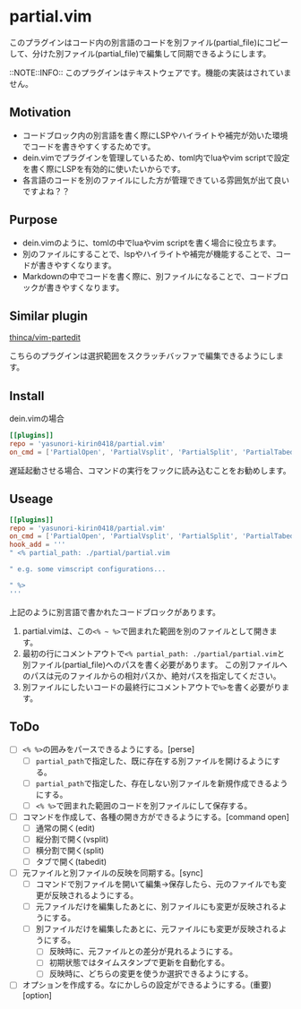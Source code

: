 # partial.vim

このプラグインはコード内の別言語のコードを別ファイル(partial_file)にコピーして、分けた別ファイル(partial_file)で編集して同期できるようにします。

::NOTE::INFO:: このプラグインはテキストウェアです。機能の実装はされていません。


## Motivation

* コードブロック内の別言語を書く際にLSPやハイライトや補完が効いた環境でコードを書きやすくするためです。
* dein.vimでプラグインを管理しているため、toml内でluaやvim scriptで設定を書く際にLSPを有効的に使いたいからです。
* 各言語のコードを別のファイルにした方が管理できている雰囲気が出て良いですよね？？


## Purpose

* dein.vimのように、tomlの中でluaやvim scriptを書く場合に役立ちます。
* 別のファイルにすることで、lspやハイライトや補完が機能することで、コードが書きやすくなります。
* Markdownの中でコードを書く際に、別ファイルになることで、コードブロックが書きやすくなります。


## Similar plugin

[thinca/vim-partedit](https://github.com/thinca/vim-partedit)

こちらのプラグインは選択範囲をスクラッチバッファで編集できるようにします。


## Install

dein.vimの場合

```toml
[[plugins]]
repo = 'yasunori-kirin0418/partial.vim'
on_cmd = ['PartialOpen', 'PartialVsplit', 'PartialSplit', 'PartialTabedit', 'PartialSync']
```

遅延起動させる場合、コマンドの実行をフックに読み込むことをお勧めします。


## Useage

```toml
[[plugins]]
repo = 'yasunori-kirin0418/partial.vim'
on_cmd = ['PartialOpen', 'PartialVsplit', 'PartialSplit', 'PartialTabedit', 'PartialSync']
hook_add = '''
" <% partial_path: ./partial/partial.vim

" e.g. some vimscript configurations...

" %>
'''
```

上記のように別言語で書かれたコードブロックがあります。

1. partial.vimは、この`<% ~ %>`で囲まれた範囲を別のファイルとして開きます。
1. 最初の行にコメントアウトで`<% partial_path: ./partial/partial.vim`と別ファイル(partial_file)へのパスを書く必要があります。
    この別ファイルへのパスは元のファイルからの相対パスか、絶対パスを指定してください。
1. 別ファイルにしたいコードの最終行にコメントアウトで`%>`を書く必要がります。


## ToDo

- [ ] `<% %>`の囲みをパースできるようにする。[perse]
    - [ ] `partial_path`で指定した、既に存在する別ファイルを開けるようにする。
    - [ ] `partial_path`で指定した、存在しない別ファイルを新規作成できるようにする。
    - [ ] `<% %>`で囲まれた範囲のコードを別ファイルにして保存する。
- [ ] コマンドを作成して、各種の開き方ができるようにする。[command open]
    - [ ] 通常の開く(edit)
    - [ ] 縦分割で開く(vsplit)
    - [ ] 横分割で開く(split)
    - [ ] タブで開く(tabedit)
- [ ] 元ファイルと別ファイルの反映を同期する。[sync]
    - [ ] コマンドで別ファイルを開いて編集→保存したら、元のファイルでも変更が反映されるようにする。
    - [ ] 元ファイルだけを編集したあとに、別ファイルにも変更が反映されるようにする。
    - [ ] 別ファイルだけを編集したあとに、元ファイルにも変更が反映されるようにする。
        - [ ] 反映時に、元ファイルとの差分が見れるようにする。
        - [ ] 初期状態ではタイムスタンプで更新を自動化する。
        - [ ] 反映時に、どちらの変更を使うか選択できるようにする。
- [ ] オプションを作成する。なにかしらの設定ができるようにする。(重要)[option]
